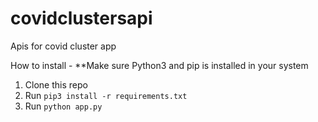 # covidclustersapi
Apis for covid cluster app

How to install - 
**Make sure Python3 and pip is installed in your system

1) Clone this repo
2) Run `pip3 install -r requirements.txt`
3) Run `python app.py`


